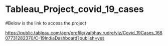 # Tableau_Project_covid_19_cases

#Below is the link to access the project

https://public.tableau.com/app/profile/vaibhav.rudre/viz/Covid_19Cases_16807731282370/C-19IndiaDashboard?publish=yes

